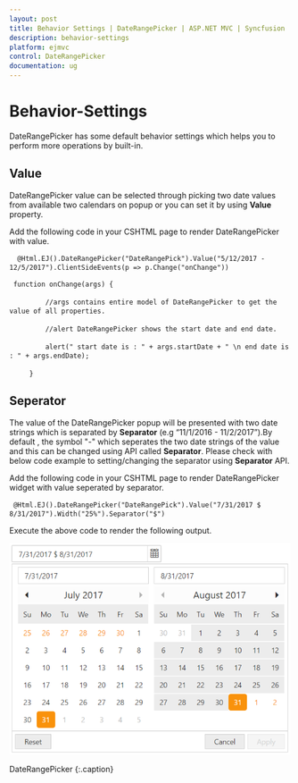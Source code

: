 ```yaml
---
layout: post
title: Behavior Settings | DateRangePicker | ASP.NET MVC | Syncfusion
description: behavior-settings
platform: ejmvc
control: DateRangePicker
documentation: ug
---
```


# Behavior-Settings

DateRangePicker has some default behavior settings which helps you to perform more operations by built-in.

## Value

DateRangePicker value can be selected through picking two date values from available two calendars on popup or you can set it by using **Value** property.

Add the following code in your CSHTML page to render DateRangePicker with value.

   ~~~ cshtml
     @Html.EJ().DateRangePicker("DateRangePick").Value("5/12/2017 - 12/5/2017").ClientSideEvents(p => p.Change("onChange"))
   ~~~  

   ~~~ cshtml
    function onChange(args) {

            //args contains entire model of DateRangePicker to get the value of all properties.

            //alert DateRangePicker shows the start date and end date.

            alert(" start date is : " + args.startDate + " \n end date is : " + args.endDate);

        }
   ~~~  

## Seperator

The value of the DateRangePicker popup will be presented with two date strings which is separated by **Separator** (e.g “11/1/2016 - 11/2/2017”).By default , the symbol "-" which seperates the two date strings of the value and this can be changed using API called **Separator**. Please check with below code example to setting/changing the separator using **Separator** API.

Add the following code in your CSHTML page to render DateRangePicker widget with value seperated by separator.

   ~~~ cshtml
    @Html.EJ().DateRangePicker("DateRangePick").Value("7/31/2017 $ 8/31/2017").Width("25%").Separator("$")
   ~~~

Execute the above code to render the following output.
  
![](Behavior-Settings_images/behavior-settings.png)
    
DateRangePicker
{:.caption}